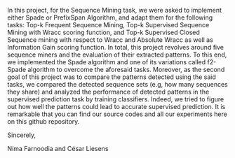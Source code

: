 In this project, for the Sequence Mining task, we were asked to implement either Spade or PrefixSpan Algorithm, and adapt them for the following tasks: Top-k Frequent Sequence Mining, Top-k Supervised Sequence Mining with Wracc scoring function, and Top-k Supervised Closed Sequence mining with respect to Wracc and Absolute Wracc as well as Information Gain scoring function. In total, this project revolves around five sequence miners and the evaluation of their extracted patterns. To this end, we implemented the Spade algorithm and one of its variations called f2-Spade algorithm to overcome the aforesaid tasks. Moreover, as the second goal of this project was to compare the patterns detected using the said tasks, we compared the detected sequence sets (e.g, how many sequences they share) and analyzed the performance of detected patterns in the supervised prediction task by training classifiers. Indeed, we tried to figure out how well the patterns could lead to accurate supervised prediction. It is remarkable that you can find our source codes and all our experiments here on this github repository.

Sincerely, 

Nima Farnoodia and César Liesens
